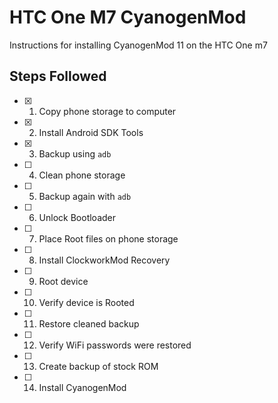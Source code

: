 HTC One M7 CyanogenMod
======================

Instructions for installing CyanogenMod 11 on the HTC One m7

## Steps Followed

- [X] 1. Copy phone storage to computer
- [X] 2. Install Android SDK Tools
- [X] 3. Backup using `adb`
- [ ] 4. Clean phone storage
- [ ] 5. Backup again with `adb`
- [ ] 6. Unlock Bootloader
- [ ] 7. Place Root files on phone storage
- [ ] 8. Install ClockworkMod Recovery
- [ ] 9. Root device
- [ ] 10. Verify device is Rooted
- [ ] 11. Restore cleaned backup
- [ ] 12. Verify WiFi passwords were restored
- [ ] 13. Create backup of stock ROM
- [ ] 14. Install CyanogenMod

